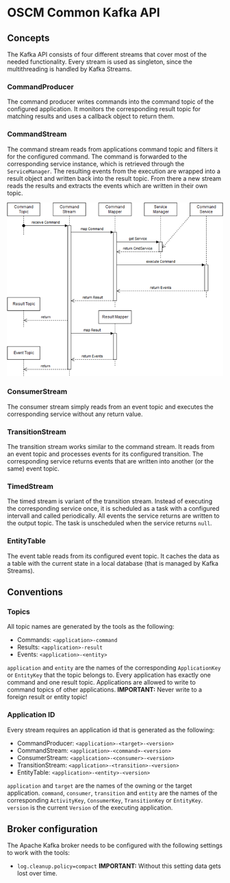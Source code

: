# OSCM Common Kafka API

## Concepts

The Kafka API consists of four different streams that cover most of the needed functionality. Every stream is used as singleton, since the multithreading is handled by Kafka Streams.

### CommandProducer

The command producer writes commands into the command topic of the configured application. It monitors the corresponding result topic for matching results and uses a callback object to return them.

### CommandStream

The command stream reads from applications command topic and filters it for the configured command. The command is forwarded to the corresponding service instance, which is retrieved through the `ServiceManager`. The resulting events from the execution are wrapped into a result object and written back into the result topic. From there a new stream reads the results and extracts the events which are written in their own topic.

![CommandService Sequence](../../img/CommandService.png "CommandService Sequence")

### ConsumerStream

The consumer stream simply reads from an event topic and executes the corresponding service without any return value.

### TransitionStream

The transition stream works similar to the command stream. It reads from an event topic and processes events for its configured transition. The corresponding service returns events that are written into another (or the same) event topic.

### TimedStream

The timed stream is variant of the transition stream. Instead of executing the corresponding service once, it is scheduled as a task with a configured intervall and called periodically. All events the service returns are written to the output topic. The task is unscheduled when the service returns `null`.  

### EntityTable

The event table reads from its configured event topic. It caches the data as a table with the current state in a local database (that is managed by Kafka Streams). 

## Conventions

### Topics

All topic names are generated by the tools as the following:

- Commands: `<application>-command`
- Results: `<application>-result`
- Events: `<application>-<entity>`

`application` and `entity` are the names of the corresponding `ApplicationKey` or `EntityKey` that the topic belongs to. Every application has exactly one command and one result topic. Applications are allowed to write to command topics of other applications. **IMPORTANT:** Never write to a foreign result or entity topic!  

### Application ID

Every stream requires an application id that is generated as the following:

- CommandProducer: `<application>-<target>-<version>`
- CommandStream: `<application>-<command>-<version>`
- ConsumerStream: `<application>-<consumer>-<version>`
- TransitionStream: `<application>-<transition>-<version>`
- EntityTable: `<application>-<entity>-<version>`

`application` and `target` are the names of the owning or the target application. `command`, `consumer`, `transition` and `entity` are the names of the corresponding `ActivityKey`, `ConsumerKey`, `TransitionKey` or `EntityKey`. `version` is the current `Version` of the executing application.

## Broker configuration

The Apache Kafka broker needs to be configured with the following settings to work with the tools:

- `log.cleanup.policy=compact` **IMPORTANT:** Without this setting data gets lost over time. 